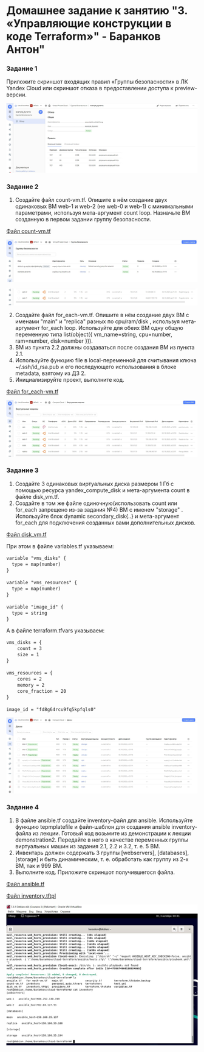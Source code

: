 # Домашнее задание к занятию "3. «Управляющие конструкции в коде Terraform»" - Баранков Антон"

### Задание 1
Приложите скриншот входящих правил «Группы безопасности» в ЛК Yandex Cloud или скриншот отказа в предоставлении доступа к preview-версии.  

![Скриншот](img/1.JPG)

### Задание 2
1. Создайте файл count-vm.tf. Опишите в нём создание двух одинаковых ВМ web-1 и web-2 (не web-0 и web-1) с минимальными параметрами, используя мета-аргумент count loop. Назначьте ВМ созданную в первом задании группу безопасности.  

[Файл count-vm.tf](img/2/count-vm.tf)

![Скриншот](img/2/2.1.JPG)

![Скриншот](img/2/2.2.JPG)

2. Создайте файл for_each-vm.tf. Опишите в нём создание двух ВМ с именами "main" и "replica" разных по cpu/ram/disk , используя мета-аргумент for_each loop. Используйте для обеих ВМ одну общую переменную типа list(object({ vm_name=string, cpu=number, ram=number, disk=number })).  
3. ВМ из пункта 2.2 должны создаваться после создания ВМ из пункта 2.1.  
4. Используйте функцию file в local-переменной для считывания ключа ~/.ssh/id_rsa.pub и его последующего использования в блоке metadata, взятому из ДЗ 2.  
5. Инициализируйте проект, выполните код.  

[Файл for_each-vm.tf](img/2/for_each-vm.tf)

![Скриншот](img/2/2.3.JPG)

### Задание 3
1. Создайте 3 одинаковых виртуальных диска размером 1 Гб с помощью ресурса yandex_compute_disk и мета-аргумента count в файле disk_vm.tf.  
2. Создайте в том же файле одиночную(использовать count или for_each запрещено из-за задания №4) ВМ c именем "storage" . Используйте блок dynamic secondary_disk{..} и мета-аргумент for_each для подключения созданных вами дополнительных дисков.  

[Файл disk_vm.tf](img/3/disk_vm.tf)

При этом в файле variables.tf указываем:  

```
variable "vms_disks" {
  type = map(number) 
}

variable "vms_resources" {
  type = map(number) 
}

variable "image_id" {
  type = string
}
```

А в файле terraform.tfvars указываем:

```
vms_disks = {
    count = 3 
    size = 1 
}

vms_resources = {
    cores = 2 
    memory = 2 
    core_fraction = 20
}

image_id = "fd8g64rcu9fq5kpfqls0"
```

![Скриншот](img/3/1.JPG)

### Задание 4
1. В файле ansible.tf создайте inventory-файл для ansible. Используйте функцию tepmplatefile и файл-шаблон для создания ansible inventory-файла из лекции. Готовый код возьмите из демонстрации к лекции demonstration2. Передайте в него в качестве переменных группы виртуальных машин из задания 2.1, 2.2 и 3.2, т. е. 5 ВМ.  
2. Инвентарь должен содержать 3 группы [webservers], [databases], [storage] и быть динамическим, т. е. обработать как группу из 2-х ВМ, так и 999 ВМ.  
3. Выполните код. Приложите скриншот получившегося файла.  

[Файл ansible.tf](img/4/ansible.tf)

[Файл inventory.tftpl](img/4/inventory.tftpl)

![Скриншот](img/4/1.JPG)
